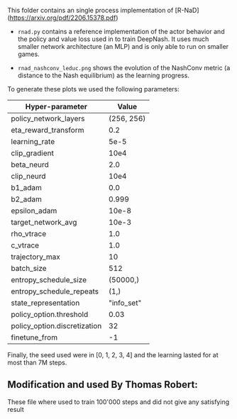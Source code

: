 This folder contains an single process implementation of [R-NaD]
(https://arxiv.org/pdf/2206.15378.pdf)

- `rnad.py` contains a reference implementation of the actor behavior and the
policy and value loss used in to train DeepNash. It uses much smaller network
architecture (an MLP) and is only able to run on smaller games.

- `rnad_nashconv_leduc.png` shows the evolution of the NashConv metric (a
distance to the Nash equilibrium) as the learning progress.

To generate these plots we used the following parameters:

| Hyper-parameter | Value |
| ----------- | ----------- |
| policy_network_layers | (256, 256) |
| eta_reward_transform | 0.2 |
| learning_rate | 5e-5 |
| clip_gradient | 10e4 |
| beta_neurd | 2.0 |
| clip_neurd | 10e4 |
| b1_adam | 0.0 |
| b2_adam | 0.999 |
| epsilon_adam | 10e-8 |
| target_network_avg | 10e-3 |
| rho_vtrace | 1.0 |
| c_vtrace | 1.0 |
| trajectory_max | 10 |
| batch_size | 512 |
| entropy_schedule_size | (50000,) |
| entropy_schedule_repeats | (1,)|
| state_representation | "info_set" |
| policy_option.threshold | 0.03 |
| policy_option.discretization | 32 |
| finetune_from | -1 |

Finally, the seed used were in [0, 1, 2, 3, 4] and the learning lasted for at
most than 7M steps.

## Modification and used By Thomas Robert:

These file where used to train 100'000 steps and did not give any satisfying result